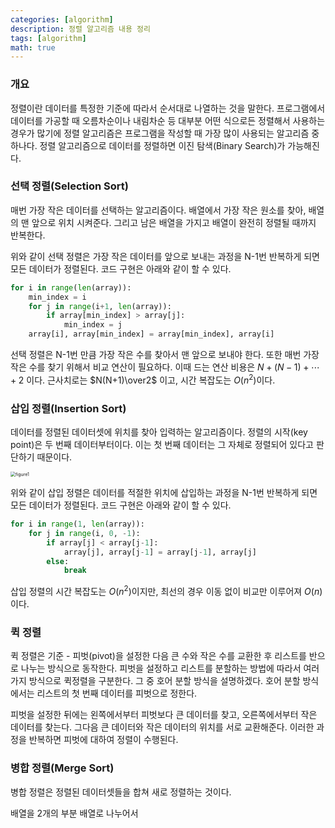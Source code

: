 ```yaml
---
categories: [algorithm]
description: 정렬 알고리즘 내용 정리
tags: [algorithm]
math: true
---
```


### 개요

정렬이란 데이터를 특정한 기준에 따라서 순서대로 나열하는 것을 말한다. 프로그램에서 데이터를 가공할 때 오름차순이나 내림차순 등 대부분 어떤 식으로든 정렬해서 사용하는 경우가 많기에 정렬 알고리즘은 프로그램을 작성할 때 가장 많이 사용되는 알고리즘 중 하나다. 정렬 알고리즘으로 데이터를 정렬하면 이진 탐색(Binary Search)가 가능해진다.

### 선택 정렬(Selection Sort)

매번 가장 작은 데이터를 선택하는 알고리즘이다. 배열에서 가장 작은 원소를 찾아, 배열의 맨 앞으로 위치 시켜준다. 그리고 남은 배열을 가지고 배열이 완전히 정렬될 때까지 반복한다.

위와 같이 선택 정렬은 가장 작은 데이터를 앞으로 보내는 과정을 N-1번 반복하게 되면 모든 데이터가 정렬된다. 코드 구현은 아래와 같이 할 수 있다.

```python
for i in range(len(array)):
    min_index = i
    for j in range(i+1, len(array)):
        if array[min_index] > array[j]:
            min_index = j
    array[i], array[min_index] = array[min_index], array[i]
```

선택 정렬은 N-1번 만큼 가장 작은 수를 찾아서 맨 앞으로 보내야 한다. 또한 매번 가장 작은 수를 찾기 위해서 비교 연산이 필요하다. 이때 드는 연산 비용은 $N+(N-1)+\cdots+2$ 이다. 근사치로는 $N(N+1)\over2$ 이고, 시간 복잡도는 $O(n^2)$이다.

### 삽입 정렬(Insertion Sort)

데이터를 정렬된 데이터셋에 위치를 찾아 입력하는 알고리즘이다. 정렬의 시작(key point)은 두 번째 데이터부터이다. 이는 첫 번째 데이터는 그 자체로 정렬되어 있다고 판단하기 때문이다.

<img src="../assets/img/algorithm/Insertion_Sort.png" alt="figure1" style="zoom:50%;" />

위와 같이 삽입 정렬은 데이터를 적절한 위치에 삽입하는 과정을 N-1번 반복하게 되면 모든 데이터가 정렬된다. 코드 구현은 아래와 같이 할 수 있다.

```python
for i in range(1, len(array)):
    for j in range(i, 0, -1):
        if array[j] < array[j-1]:
            array[j], array[j-1] = array[j-1], array[j]
        else:
            break
```

삽입 정렬의 시간 복잡도는 $O(n^2)$이지만, 최선의 경우 이동 없이 비교만 이루어져 $O(n)$이다.

### 퀵 정렬

퀵 정렬은 기준 - 피벗(pivot)을 설정한 다음 큰 수와 작은 수를 교환한 후 리스트를 반으로 나누는 방식으로 동작한다. 피벗을 설정하고 리스트를 분할하는 방법에 따라서 여러 가지 방식으로 퀵정렬을 구분한다. 그 중 호어 분할 방식을 설명하겠다. 호어 분할 방식에서는 리스트의 첫 번째 데이터를 피벗으로 정한다.

피벗을 설정한 뒤에는 왼쪽에서부터 피벗보다 큰 데이터를 찾고, 오른쪽에서부터 작은 데이터를 찾는다. 그다음 큰 데이터와 작은 데이터의 위치를 서로 교환해준다. 이러한 과정을 반복하면 피벗에 대하여 정렬이 수행된다. 

### 병합 정렬(Merge Sort)

병합 정렬은 정렬된 데이터셋들을 합쳐 새로 정렬하는 것이다.

배열을 2개의 부분 배열로 나누어서 
